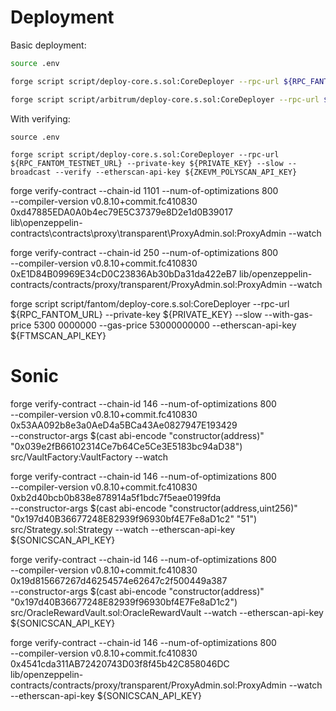 # Deployment

Basic deployment:
```bash
source .env

forge script script/deploy-core.s.sol:CoreDeployer --rpc-url ${RPC_FANTOM_TESTNET_URL} --private-key ${PRIVATE_KEY} --slow --broadcast

```

```bash
forge script script/arbitrum/deploy-core.s.sol:CoreDeployer --rpc-url ${RPC_ARBITRUM_URL} --private-key ${PRIVATE_KEY} --with-gas-price 100000000 --gas-price 100000000 --slow --broadcast --etherscan-api-key ${ARBISCAN_API_KEY} --verify
```


With verifying:

```
source .env

forge script script/deploy-core.s.sol:CoreDeployer --rpc-url ${RPC_FANTOM_TESTNET_URL} --private-key ${PRIVATE_KEY} --slow --broadcast --verify --etherscan-api-key ${ZKEVM_POLYSCAN_API_KEY}

```

forge verify-contract --chain-id 1101 --num-of-optimizations 800 \
--compiler-version v0.8.10+commit.fc410830 0xd47885EDA0A0b4ec79E5C37379e8D2e1d0B39017 \
lib\openzeppelin-contracts\contracts\proxy\transparent\ProxyAdmin.sol:ProxyAdmin --watch


forge verify-contract --chain-id 250 --num-of-optimizations 800 \
--compiler-version v0.8.10+commit.fc410830 0xE1D84B09969E34cD0C23836Ab30bDa31da422eB7 lib/openzeppelin-contracts/contracts/proxy/transparent/ProxyAdmin.sol:ProxyAdmin --watch

forge script script/fantom/deploy-core.s.sol:CoreDeployer --rpc-url ${RPC_FANTOM_URL} --private-key ${PRIVATE_KEY} --slow --with-gas-price 5300
0000000 --gas-price 53000000000 --etherscan-api-key ${FTMSCAN_API_KEY}


# Sonic 


forge verify-contract --chain-id 146 --num-of-optimizations 800 \
--compiler-version v0.8.10+commit.fc410830 0x53AA092b8e3a0AeD4a5BCa43Ae0827947E193429 \
--constructor-args $(cast abi-encode "constructor(address)" "0x039e2fB66102314Ce7b64Ce5Ce3E5183bc94aD38") \
src/VaultFactory:VaultFactory  --watch

forge verify-contract --chain-id 146 --num-of-optimizations 800 \
--compiler-version v0.8.10+commit.fc410830 0xb2d40bcb0b838e878914a5f1bdc7f5eae0199fda \
--constructor-args $(cast abi-encode "constructor(address,uint256)" "0x197d40B36677248E82939f96930bf4E7Fe8aD1c2" "51") \
src/Strategy.sol:Strategy  --watch --etherscan-api-key ${SONICSCAN_API_KEY}

forge verify-contract --chain-id 146 --num-of-optimizations 800 \
--compiler-version v0.8.10+commit.fc410830 0x19d815667267d46254574e62647c2f500449a387 \
--constructor-args $(cast abi-encode "constructor(address)" "0x197d40B36677248E82939f96930bf4E7Fe8aD1c2") \
src/OracleRewardVault.sol:OracleRewardVault  --watch --etherscan-api-key ${SONICSCAN_API_KEY}


forge verify-contract --chain-id 146 --num-of-optimizations 800 \
--compiler-version v0.8.10+commit.fc410830 0x4541cda311AB72420743D03f8f45b42C858046DC \
lib/openzeppelin-contracts/contracts/proxy/transparent/ProxyAdmin.sol:ProxyAdmin  --watch --etherscan-api-key ${SONICSCAN_API_KEY}

